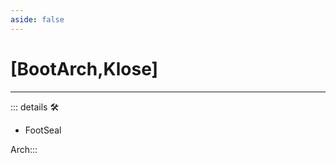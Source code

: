 ```yaml
---
aside: false
---
```

# <py>[BootArch,Klose]</py>

---

<!-- =================================================== -->
<!-- =================================================== -->
<!-- =================================================== -->
<!-- =================================================== -->
<!-- =================================================== -->
::: details 🛠

- FootSeal

Arch:::
